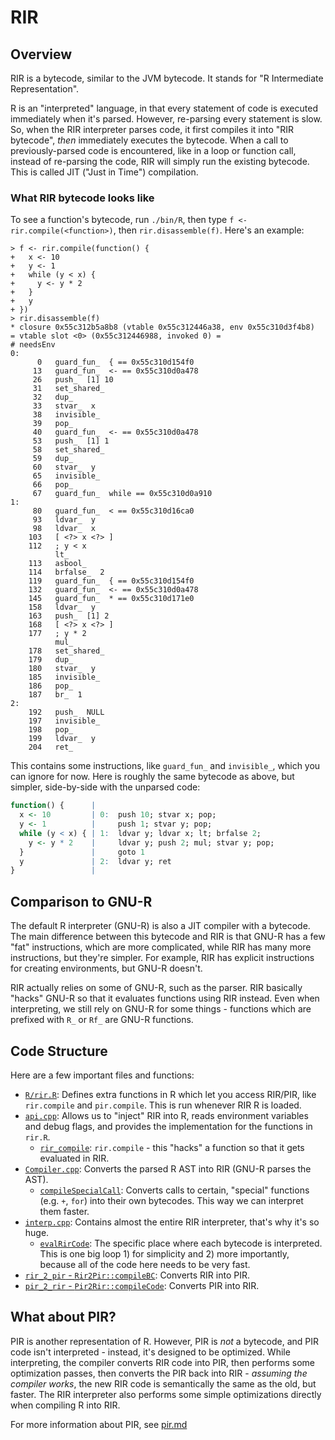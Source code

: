 # RIR

## Overview

RIR is a bytecode, similar to the JVM bytecode. It stands for "R Intermediate Representation".

R is an "interpreted" language, in that every statement of code is executed immediately when it's parsed. However, re-parsing every statement is slow. So, when the RIR interpreter parses code, it first compiles it into "RIR bytecode", *then* immediately executes the bytecode. When a call to previously-parsed code is encountered, like in a loop or function call, instead of re-parsing the code, RIR will simply run the existing bytecode. This is called JIT ("Just in Time") compilation.

### What RIR bytecode looks like

To see a function's bytecode, run `./bin/R`, then type `f <- rir.compile(<function>)`, then `rir.disassemble(f)`. Here's an example:

```text
> f <- rir.compile(function() {
+   x <- 10
+   y <- 1
+   while (y < x) {
+     y <- y * 2
+   }
+   y
+ })
> rir.disassemble(f)
* closure 0x55c312b5a8b8 (vtable 0x55c312446a38, env 0x55c310d3f4b8)
= vtable slot <0> (0x55c312446988, invoked 0) =
# needsEnv
0:
      0   guard_fun_  { == 0x55c310d154f0
     13   guard_fun_  <- == 0x55c310d0a478
     26   push_  [1] 10
     31   set_shared_
     32   dup_
     33   stvar_  x
     38   invisible_
     39   pop_
     40   guard_fun_  <- == 0x55c310d0a478
     53   push_  [1] 1
     58   set_shared_
     59   dup_
     60   stvar_  y
     65   invisible_
     66   pop_
     67   guard_fun_  while == 0x55c310d0a910
1:
     80   guard_fun_  < == 0x55c310d16ca0
     93   ldvar_  y
     98   ldvar_  x
    103   [ <?> x <?> ]
    112   ; y < x
          lt_
    113   asbool_
    114   brfalse_  2
    119   guard_fun_  { == 0x55c310d154f0
    132   guard_fun_  <- == 0x55c310d0a478
    145   guard_fun_  * == 0x55c310d171e0
    158   ldvar_  y
    163   push_  [1] 2
    168   [ <?> x <?> ]
    177   ; y * 2
          mul_
    178   set_shared_
    179   dup_
    180   stvar_  y
    185   invisible_
    186   pop_
    187   br_  1
2:
    192   push_  NULL
    197   invisible_
    198   pop_
    199   ldvar_  y
    204   ret_
```

This contains some instructions, like `guard_fun_` and `invisible_`, which you can ignore for now. Here is roughly the same bytecode as above, but simpler, side-by-side with the unparsed code:

```r
function() {      |
  x <- 10         | 0:  push 10; stvar x; pop;
  y <- 1          |     push 1; stvar y; pop;
  while (y < x) { | 1:  ldvar y; ldvar x; lt; brfalse 2;
    y <- y * 2    |     ldvar y; push 2; mul; stvar y; pop;
  }               |     goto 1
  y               | 2:  ldvar y; ret
}                 |
```

## Comparison to GNU-R

The default R interpreter (GNU-R) is also a JIT compiler with a bytecode. The main difference between this bytecode and RIR is that GNU-R has a few "fat" instructions, which are more complicated, while RIR has many more instructions, but they're simpler. For example, RIR has explicit instructions for creating environments, but GNU-R doesn't.

RIR actually relies on some of GNU-R, such as the parser. RIR basically "hacks" GNU-R so that it evaluates functions using RIR instead. Even when interpreting, we still rely on GNU-R for some things - functions which are prefixed with `R_` or `Rf_` are GNU-R functions.

## Code Structure

Here are a few important files and functions:

- [`R/rir.R`](../rir/R/rir.R): Defines extra functions in R which let you access RIR/PIR, like `rir.compile` and `pir.compile`. This is run whenever RIR R is loaded.
- [`api.cpp`](../rir/src/api.cpp): Allows us to "inject" RIR into R, reads environment variables and debug flags, and provides the implementation for the functions in `rir.R`.
  - [`rir_compile`](../rir/src/api.cpp#L45): `rir.compile` - this "hacks" a function so that it gets evaluated in RIR.
- [`Compiler.cpp`](../rir/src/Compiler.cpp): Converts the parsed R AST into RIR (GNU-R parses the AST).
  - [`compileSpecialCall`](../rir/src/ir/Compiler.cpp#L137): Converts calls to certain, "special" functions (e.g. `+`, `for`) into their own bytecodes. This way we can interpret them faster.
- [`interp.cpp`](../rir/src/interpreter/interp.cpp): Contains almost the entire RIR interpreter, that's why it's so huge.
  - [`evalRirCode`](../rir/src/interpreter/interp.cpp#L1287): The specific place where each bytecode is interpreted. This is one big loop 1) for simplicity and 2) more importantly, because all of the code here needs to be very fast.
- [`rir_2_pir` - `Rir2Pir::compileBC`](../rir/src/compiler/translations/rir_2_pir/rir_2_pir.cpp#L173): Converts RIR into PIR.
- [`pir_2_rir` - `Pir2Rir::compileCode`](../rir/src/compiler/translations/pir_2_rir/pir_2_rir.cpp#L509): Converts PIR into RIR.

## What about PIR?

PIR is another representation of R. However, PIR is *not* a bytecode, and PIR code isn't interpreted - instead, it's designed to be optimized. While interpreting, the compiler converts RIR code into PIR, then performs some optimization passes, then converts the PIR back into RIR - *assuming the compiler works*, the new RIR code is semantically the same as the old, but faster. The RIR interpreter also performs some simple optimizations directly when compiling R into RIR.

For more information about PIR, see [pir.md](./pir.md)

